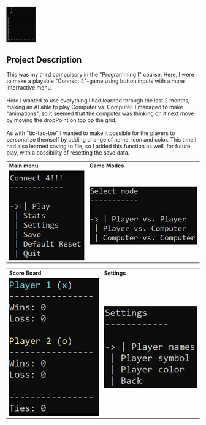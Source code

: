 <img src="https://github.com/Bsktrrl/Bsktrrl.github.io/blob/main/images/Connect4/Connect4.gif" width="15%"/><br>

## Project Description
This was my third compulsory in the "Programming I" course. Here, I were to make a playable "Connect 4"-game using button inputs with a more interractive menu.
<br>
<br>
Here I wanted to use everything I had learned through the last 2 months, making an AI able to play Computer vs. Computer.
I managed to make "animations", so it seemed that the computer was thinking on it next move by moving the dropPoint on top op the grid.
<br>
<br>
As with "tic-tac-toe" I wanted to make it possible for the players to personalize themself by adding change of name, icon and color. This time I had also learned saving to file, so I added this function as well, for future play, with a possibility of resetting the save data.

<table width="20%">
      <tr><td><b>Main menu</b></td>
      <td><b>Game Modes</b></td></tr>
      <tr><td><img src="https://github.com/Bsktrrl/Bsktrrl.github.io/blob/main/images/Connect4/MainMenu.jpg"/></td>
      <td><img src="https://github.com/Bsktrrl/Bsktrrl.github.io/blob/main/images/Connect4/SelectMode.jpg"/></td></tr>
 </table>
 <table width="20%">
      <tr><td><b>Score Board</b></td>
      <td><b>Settings</b></td></tr>
      <tr><td><img src="https://github.com/Bsktrrl/Bsktrrl.github.io/blob/main/images/Connect4/Score.jpg"/></td>
      <td><img src="https://github.com/Bsktrrl/Bsktrrl.github.io/blob/main/images/Connect4/Settings.jpg"/><br></td></tr>
</table>
